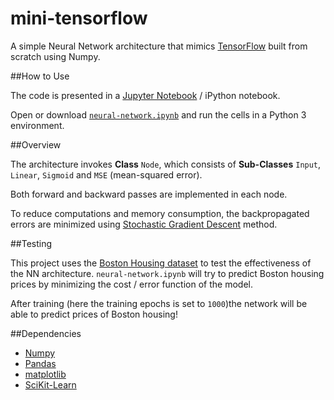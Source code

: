 # mini-tensorflow
A simple Neural Network architecture that mimics [TensorFlow](https://www.tensorflow.org/) built from scratch using Numpy.

##How to Use

The code is presented in a [Jupyter Notebook](https://github.com/jupyter/notebook) / iPython notebook.

Open or download [`neural-network.ipynb`](https://github.com/adsasmita/mini-tensorflow/blob/master/neural-network.ipynb) and run the cells in a Python 3 environment.

##Overview

The architecture invokes **Class** `Node`, which consists of **Sub-Classes** `Input`, `Linear`, `Sigmoid` and `MSE` (mean-squared error).

Both forward and backward passes are implemented in each node.

To reduce computations and memory consumption, the backpropagated errors are minimized using [Stochastic Gradient Descent](http://sebastianruder.com/optimizing-gradient-descent/index.html#stochasticgradientdescent) method.

##Testing

This project uses the [Boston Housing dataset](https://archive.ics.uci.edu/ml/datasets/Housing) to test the effectiveness of the NN architecture. ``neural-network.ipynb`` will try to predict Boston housing prices by minimizing the cost / error function of the model.

After training (here the training epochs is set to ``1000``)the network will be able to predict prices of Boston housing!

##Dependencies

* [Numpy](http://www.numpy.org/)
* [Pandas](http://pandas.pydata.org/)
* [matplotlib](http://matplotlib.org/)
* [SciKit-Learn](http://scikit-learn.org/)


